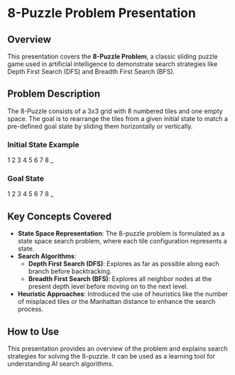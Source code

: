 # 8-Puzzle Problem Presentation

## Overview
This presentation covers the **8-Puzzle Problem**, a classic sliding puzzle game used in artificial intelligence to demonstrate search strategies like Depth First Search (DFS) and Breadth First Search (BFS).

## Problem Description
The 8-Puzzle consists of a 3x3 grid with 8 numbered tiles and one empty space. The goal is to rearrange the tiles from a given initial state to match a pre-defined goal state by sliding them horizontally or vertically.

### Initial State Example
1 2 3
4 5 6
7 8 _

### Goal State
1 2 3
4 5 6
7 8 _

## Key Concepts Covered
- **State Space Representation**: The 8-puzzle problem is formulated as a state space search problem, where each tile configuration represents a state.
- **Search Algorithms**:
  - **Depth First Search (DFS)**: Explores as far as possible along each branch before backtracking.
  - **Breadth First Search (BFS)**: Explores all neighbor nodes at the present depth level before moving on to the next level.
- **Heuristic Approaches**: Introduced the use of heuristics like the number of misplaced tiles or the Manhattan distance to enhance the search process.

## How to Use
This presentation provides an overview of the problem and explains search strategies for solving the 8-puzzle. It can be used as a learning tool for understanding AI search algorithms.
